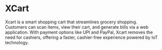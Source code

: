 # XCart
Xcart is a smart shopping cart that streamlines grocery shopping. Customers can scan items, view their cart, and generate bills via a web application. With payment options like UPI and PayPal, Xcart removes the need for cashiers, offering a faster, cashier-free experience powered by IoT technology.
